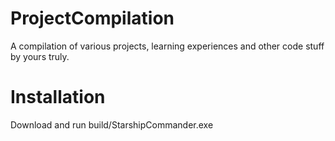 # ProjectCompilation
A compilation of various projects, learning experiences and other code stuff by yours truly.

# Installation
Download and run build/StarshipCommander.exe